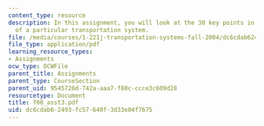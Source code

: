 ```yaml
---
content_type: resource
description: In this assignment, you will look at the 30 key points in the context
  of a particular transportation system.
file: /media/courses/1-221j-transportation-systems-fall-2004/dc6cdab62493fc57640f3d33e04f7675_f00_asst3.pdf
file_type: application/pdf
learning_resource_types:
- Assignments
ocw_type: OCWFile
parent_title: Assignments
parent_type: CourseSection
parent_uid: 9545726d-742a-aaa7-f80c-ccce3c609d28
resourcetype: Document
title: f00_asst3.pdf
uid: dc6cdab6-2493-fc57-640f-3d33e04f7675
---
```

